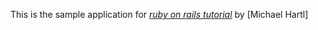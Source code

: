 This is the sample application for [*ruby on rails tutorial*](http://www.railstutorial.org/) by [Michael Hartl]